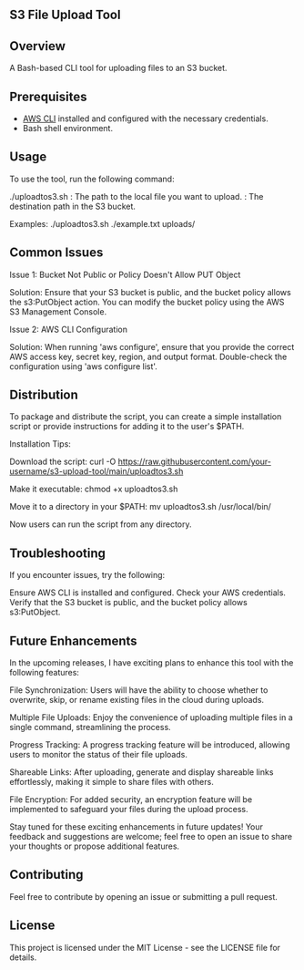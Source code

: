 ## S3 File Upload Tool

## Overview

A Bash-based CLI tool for uploading files to an S3 bucket. 

## Prerequisites

- [AWS CLI](https://aws.amazon.com/cli/) installed and configured with the necessary credentials.
- Bash shell environment.

## Usage
To use the tool, run the following command:

./uploadtos3.sh <local-file> <destination-path>
<local-file>: The path to the local file you want to upload.
<destination-path>: The destination path in the S3 bucket.

Examples:
./uploadtos3.sh ./example.txt uploads/

## Common Issues
Issue 1: Bucket Not Public or Policy Doesn't Allow PUT Object

Solution: Ensure that your S3 bucket is public, and the bucket policy allows the s3:PutObject action. You can modify the bucket policy using the AWS S3 Management Console.

Issue 2: AWS CLI Configuration

Solution: When running 'aws configure', ensure that you provide the correct AWS access key, secret key, region, and output format. Double-check the configuration using 'aws configure list'.

## Distribution
To package and distribute the script, you can create a simple installation script or provide instructions for adding it to the user's $PATH.

Installation Tips:

Download the script:
curl -O https://raw.githubusercontent.com/your-username/s3-upload-tool/main/uploadtos3.sh

Make it executable:
chmod +x uploadtos3.sh

Move it to a directory in your $PATH:
mv uploadtos3.sh /usr/local/bin/

Now users can run the script from any directory.

## Troubleshooting
If you encounter issues, try the following:

Ensure AWS CLI is installed and configured.
Check your AWS credentials.
Verify that the S3 bucket is public, and the bucket policy allows s3:PutObject.

## Future Enhancements
In the upcoming releases, I have exciting plans to enhance this tool with the following features:

File Synchronization: Users will have the ability to choose whether to overwrite, skip, or rename existing files in the cloud during uploads.

Multiple File Uploads: Enjoy the convenience of uploading multiple files in a single command, streamlining the process.

Progress Tracking: A progress tracking feature will be introduced, allowing users to monitor the status of their file uploads.

Shareable Links: After uploading, generate and display shareable links effortlessly, making it simple to share files with others.

File Encryption: For added security, an encryption feature will be implemented to safeguard your files during the upload process.

Stay tuned for these exciting enhancements in future updates! Your feedback and suggestions are welcome; feel free to open an issue to share your thoughts or propose additional features.

## Contributing
Feel free to contribute by opening an issue or submitting a pull request.

## License
This project is licensed under the MIT License - see the LICENSE file for details.
